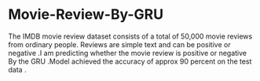 # Movie-Review-By-GRU
The IMDB movie review dataset consists of a total of 50,000 movie reviews from ordinary people. Reviews are simple text and can be positive or negative .I am predicting whether the movie review is positive or negative By the GRU .Model achieved the accuracy of approx 90 percent on the test data .
